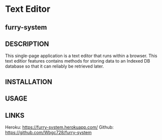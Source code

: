 # Text Editor
## furry-system

## DESCRIPTION
This single-page application is a text editor that runs within a browser. This text editior features contains methods for storing data to an Indexed DB database so that it can reliably be retrieved later.

## INSTALLATION


## USAGE


## LINKS

Heroku: https://furry-system.herokuapp.com/
Github: https://github.com/Wbgc728/furry-system
